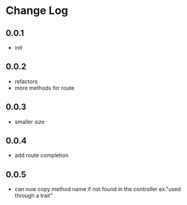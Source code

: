 # Change Log

## 0.0.1

- init

## 0.0.2

- refactors
- more methods for route

## 0.0.3

- smaller size

## 0.0.4

- add route completion

## 0.0.5

- can now copy method name if not found in the controller ex."used through a trait"
